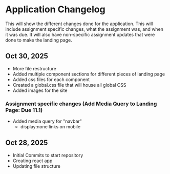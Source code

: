 # Application Changelog

This will show the different changes done for the application. This will include assignment specific changes, what the assignment was, and when it was due. It will also have non-specific assignment updates that were done to make the landing page.

## Oct 30, 2025

- More file restructure
- Added multiple component sections for different pieces of landing page
- Added css files for each component
- Created a global.css file that will house all global CSS
- Added images for the site

### Assignment specific changes (Add Media Query to Landing Page: Due 11.1)

- Added media query for "navbar"
  - display:none links on mobile

## Oct 28, 2025

- Initial Commits to start repository
- Creating react app
- Updating file structure
